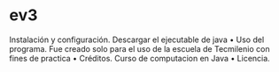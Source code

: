 # ev3
Instalación y configuración.
Descargar el ejecutable de java
• Uso del programa.
Fue creado solo para el uso de la escuela de Tecmilenio con fines de practica
• Créditos. 
Curso de computacion en Java
• Licencia.
